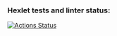 ### Hexlet tests and linter status:
[![Actions Status](https://github.com/dmitrypug/frontend-project-44/workflows/hexlet-check/badge.svg)](https://github.com/dmitrypug/frontend-project-44/actions)
